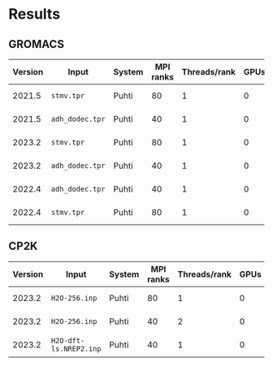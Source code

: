 # Results

## GROMACS

| Version | Input           | System | MPI ranks | Threads/rank | GPUs | Perf. (ns/day) | Date       |
|---------|-----------------|--------|-----------|--------------|------|----------------|------------|
| 2021.5  | `stmv.tpr`      | Puhti  | 80        | 1            | 0    | 3.627          | 2023-09-05 |
| 2021.5  | `adh_dodec.tpr` | Puhti  | 40        | 1            | 0    | 46.210         | 2023-09-05 |
| 2023.2  | `stmv.tpr`      | Puhti  | 80        | 1            | 0    | 3.871          | 2023-09-05 |
| 2023.2  | `adh_dodec.tpr` | Puhti  | 40        | 1            | 0    | 46.646         | 2023-09-05 |
| 2022.4  | `adh_dodec.tpr` | Puhti  | 40        | 1            | 0    | 46.385         | 2023-09-06 |
| 2022.4  | `stmv.tpr`      | Puhti  | 80        | 1            | 0    | 3.685          | 2023-09-06 |

## CP2K

| Version | Input                    | System | MPI ranks | Threads/rank | GPUs | Elapsed time (s) | Date       |
|---------|--------------------------|--------|-----------|--------------|------|------------------|------------|
| 2023.2  | `H2O-256.inp`            | Puhti  | 80        | 1            | 0    | 320.938          | 2023-09-06 |
| 2023.2  | `H2O-256.inp`            | Puhti  | 40        | 2            | 0    | 283.279          | 2023-09-06 |
| 2023.2  | `H2O-dft-ls.NREP2.inp`   | Puhti  | 40        | 1            | 0    | 99.125           | 2023-09-06 |
